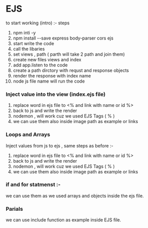 # EJS

to start working (intro) :-
steps
1. npm inti -y
2. npm install --save express body-parser cors ejs
3. start write the code 
4. call the libaries 
5. set views , path ( parth will take 2 path and join them)
6. create new files views and index
7. add app.listen to the code
8. create a path dirctory with requst and response objects 
9. render the response with index name
10. node js file name will run the code


### Inject value into the view (index.ejs file)
1. replace word in ejs file to <% and link with name or id  %>
2. back to js and write the render
3. nodemon , will work cuz we used EJS Tags ( % )
4. we can use them also inside image path as example or links

### Loops and Arrays
Inject values from js to ejs , same steps as before :-
1. replace word in ejs file to <% and link with name or id  %>
2. back to js and write the render
3. nodemon , will work cuz we used EJS Tags ( % )
4. we can use them also inside image path as example or links

### if and for statmenst :-
we can use them as we used arrays and objects inside the ejs file.

### Parials 
we can use include function as example inside EJS file.